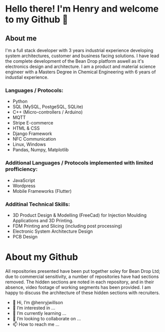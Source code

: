 # Hello there! I'm Henry and welcome to my Github 👋 

## About me
I'm a full stack developer with 3 years industrial experience developing system architectures, customer and business facing solutions. I have lead the complete development of the Bean Drop platform aswell as it's electronics design and architecture. I am a product and material science engineer with a Masters Degree in Chemical Engineering with 6 years of industial experience.

### Languages / Protocols:
- Python
- SQL (MySQL, PostgeSQL, SQLite)
- C++ (Micro-controllers / Arduino)
- MQTT
- Stripe E-commerce
- HTML & CSS
- Django Framework
- NFC Communication
- Linux, Windows
- Pandas, Numpy, Matplotlib


### Additional Languages / Protocols implemented with limited profficiency:
- JavaScript
- Wordpress
- Mobile Frameworks (Flutter)

### Additinal Technical Skills:
- 3D Product Design & Modelling (FreeCad) for Injection Moulding Applications and 3D Printing.
- FDM Printing and Slicing (including post processing)
- Electronic System Architecture Design
- PCB Design

# About my Github
All repositories presented have been put together soley for Bean Drop Ltd; due to commercial sensitivity, a number of repositories have had sections removed. The hidden sections are noted in each repository, and in their absence, video footage of working segments has been provided. I am happy to discuss the architecture of these hidden sections with recruiters.

- 👋 Hi, I’m @henryjwillson
- 👀 I’m interested in ...
- 🌱 I’m currently learning ...
- 💞️ I’m looking to collaborate on ...
- 📫 How to reach me ...

<!---
henryjwillson/henryjwillson is a ✨ special ✨ repository because its `README.md` (this file) appears on your GitHub profile.
You can click the Preview link to take a look at your changes.
--->
